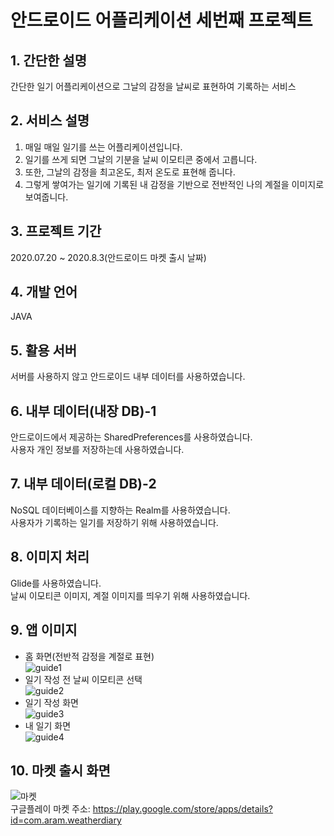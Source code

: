 # 안드로이드 어플리케이션 세번째 프로젝트

## 1. 간단한 설명
간단한 일기 어플리케이션으로 그날의 감정을 날씨로 표현하여 기록하는 서비스

## 2. 서비스 설명
1) 매일 매일 일기를 쓰는 어플리케이션입니다.
2) 일기를 쓰게 되면 그날의 기분을 날씨 이모티콘 중에서 고릅니다.
3) 또한, 그날의 감정을 최고온도, 최저 온도로 표현해 줍니다.
4) 그렇게 쌓여가는 일기에 기록된 내 감정을 기반으로 전반적인 나의 계절을 이미지로 보여줍니다.

## 3. 프로젝트 기간
2020.07.20 ~ 2020.8.3(안드로이드 마켓 출시 날짜)

## 4. 개발 언어
JAVA

## 5. 활용 서버
서버를 사용하지 않고 안드로이드 내부 데이터를 사용하였습니다.

## 6. 내부 데이터(내장 DB)-1
안드로이드에서 제공하는 SharedPreferences를 사용하였습니다.<br>
사용자 개인 정보를 저장하는데 사용하였습니다.

## 7. 내부 데이터(로컬 DB)-2
NoSQL 데이터베이스를 지향하는 Realm를 사용하였습니다.<br>
사용자가 기록하는 일기를 저장하기 위해 사용하였습니다.

## 8. 이미지 처리
Glide를 사용하였습니다.<br>
날씨 이모티콘 이미지, 계절 이미지를 띄우기 위해 사용하였습니다.

## 9. 앱 이미지
* 홈 화면(전반적 감정을 계절로 표현)<br>
![guide1](https://user-images.githubusercontent.com/17876424/106134052-6104bd80-61a9-11eb-9f8a-17dfecedc943.png)<br>
* 일기 작성 전 날씨 이모티콘 선택<br>
![guide2](https://user-images.githubusercontent.com/17876424/106134191-82fe4000-61a9-11eb-8208-2589036db19a.png)<br>
* 일기 작성 화면<br>
![guide3](https://user-images.githubusercontent.com/17876424/106134236-97423d00-61a9-11eb-8b9d-689a24c9a0ce.png)<br>
* 내 일기 화면<br>
![guide4](https://user-images.githubusercontent.com/17876424/106134258-a32dff00-61a9-11eb-8545-37337b473178.png)<br>

## 10. 마켓 출시 화면
![마켓](https://user-images.githubusercontent.com/17876424/106134449-e5574080-61a9-11eb-9d6a-0d1e8dd8fa94.jpg)<br>
구글플레이 마켓 주소: https://play.google.com/store/apps/details?id=com.aram.weatherdiary
